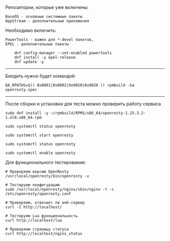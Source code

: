 Репозитории, которые уже включены:

    BaseOS - основные системные пакеты
    AppStream - дополнительные приложения


Необходимо включить:

    PowerTools - важен для *-devel пакетов,
    EPEL - дополнительные пакеты

        dnf config-manager --set-enabled powertools
        dnf install -y epel-release
        dnf update -y

-----------------

Билдить нужно будет командой:

    QA_RPATHS=$(( 0x0001|0x0002|0x0010|0x0020 )) rpmbuild -ba openresty.spec

-----------------


После сборки и установки для теста можно проверить работу сервиса

    sudo dnf install -y ~/rpmbuild/RPMS/x86_64/openresty-1.25.3.2-1.el8.x86_64.rpm

    sudo systemctl status openresty

    sudo systemctl start openresty

    sudo systemctl status openresty

    sudo systemctl enable openresty

Для функционального тестирования:

    # Проверяем версию OpenResty
    /usr/local/openresty/bin/openresty -v

    # Тестируем конфигурацию
    sudo /usr/local/openresty/nginx/sbin/nginx -t -c /etc/openresty/openresty.conf

    # Проверяем, отвечает ли веб-сервер
    curl -I http://localhost/

    # Тестируем Lua функциональность
    curl http://localhost/lua

    # Проверяем страницу статуса
    curl http://localhost/nginx_status
